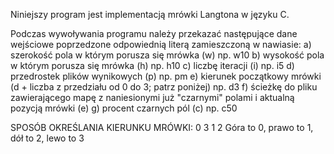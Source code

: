 Niniejszy program jest implementacją mrówki Langtona w języku C.

Podczas wywoływania programu należy przekazać następujące dane wejściowe poprzedzone odpowiednią literą zamieszczoną w nawiasie:
a) szerokość pola w którym porusza się mrówka (w) np. w10
b) wysokość pola w którym porusza się mrówka (h) np. h10
c) liczbę iteracji (i) np. i5
d) przedrostek plików wynikowych (p) np. pm
e) kierunek początkowy mrówki (d + liczba z przedziału od 0 do 3; patrz poniżej) np. d3
f) ścieżkę do pliku zawierającego mapę z naniesionymi już "czarnymi" polami i aktualną pozycją mrówki (e)
g) procent czarnych pól (c) np. c50

SPOSÓB OKREŚLANIA KIERUNKU MRÓWKI:
      0
3          1
      2
Góra to 0, prawo to 1, dół to 2, lewo to 3
